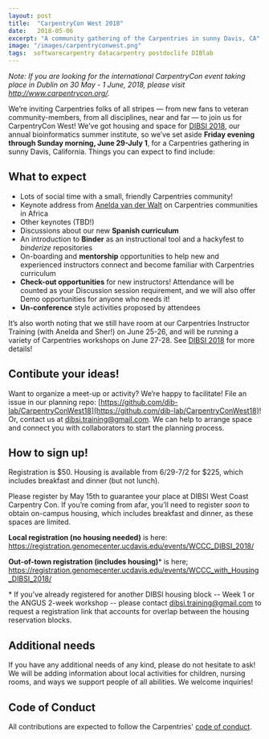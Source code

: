 ```yaml
---
layout: post
title:  "CarpentryCon West 2018"
date:   2018-05-06
excerpt: "A community gathering of the Carpentries in sunny Davis, CA"
image: "/images/carpentryconwest.png"
tags:  softwarecarpentry datacarpentry postdoclife DIBlab
---
```


_Note: If you are looking for the international CarpentryCon event taking place in Dublin on 30 May - 1 June, 2018, please visit http://www.carpentrycon.org/._

We’re inviting Carpentries folks of all stripes — from new fans to veteran community-members, from all disciplines, near and far — to join us for CarpentryCon West! We’ve got housing and space for [DIBSI 2018](http://ivory.idyll.org/dibsi/), our annual bioinformatics summer institute, so we’ve set aside **Friday evening through Sunday morning, June 29-July 1**, for a Carpentries gathering in sunny Davis, California. Things you can expect to find include:

## What to expect
- Lots of social time with a small, friendly Carpentries community!
- Keynote address from [Anelda van der Walt](https://twitter.com/aneldavdw) on  Carpentries communities in Africa
- Other keynotes (TBD!) 
- Discussions about our new **Spanish curriculum**
- An introduction to **Binder** as an instructional tool and a hackyfest to *binderize* repositories 
- On-boarding and **mentorship** opportunities to help new and experienced instructors connect and become familiar with Carpentries curriculum
- **Check-out opportunities** for new instructors! Attendance will be counted as your Discussion session requirement, and we will also offer Demo opportunities for anyone who needs it!
- **Un-conference** style activities proposed by attendees

It’s also worth noting that we still have room at our Carpentries Instructor Training (with Anelda and Sher!) on June 25-26, and will be running a variety of Carpentries workshops on June 27-28. See [DIBSI 2018](http://ivory.idyll.org/dibsi/) for more details!


## Contibute your ideas!

Want to organize a meet-up or activity? We’re happy to facilitate! File an issue in our planning repo: [https://github.com/dib-lab/CarpentryConWest18](https://github.com/dib-lab/CarpentryConWest18)! Or, contact us at dibsi.training@gmail.com. We can help to arrange space and connect you with collaborators to start the planning process.

## How to sign up!

Registration is $50. Housing is available from 6/29-7/2 for $225, which includes breakfast and dinner (but not lunch).

Please register by May 15th to guarantee your place at DIBSI West Coast Carpentry Con. If you’re coming from afar, you’ll need to register *soon* to obtain on-campus housing, which includes breakfast and dinner, as these spaces are limited.

**Local registration (no housing needed)** is here: 
https://registration.genomecenter.ucdavis.edu/events/WCCC_DIBSI_2018/

**Out-of-town registration (includes housing)**\* is here;
https://registration.genomecenter.ucdavis.edu/events/WCCC_with_Housing_DIBSI_2018/

\* If you've already registered for another DIBSI housing block -- Week 1 or the ANGUS 2-week workshop -- please contact dibsi.training@gmail.com to request a registration link that accounts for overlap between the housing reservation blocks.

## Additional needs

If you have any additional needs of any kind, please do not hesitate to ask! We will be adding information about local activities for children, nursing rooms, and ways we support people of all abilities. We welcome inquiries! 

## Code of Conduct

All contributions are expected to follow the Carpentries' [code of conduct](https://software-carpentry.org/conduct/).